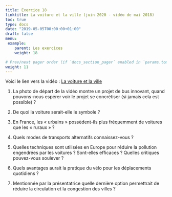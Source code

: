 ```yaml
---
title: Exercice 18
linktitle: La voiture et la ville (juin 2020 - vidéo de mai 2018)
toc: true
type: docs
date: "2019-05-05T00:00:00+01:00"
draft: false
menu:
 example:
    parent: Les exercices
    weight: 18

# Prev/next pager order (if `docs_section_pager` enabled in `params.toml`)
weight: 11
---
```


Voici le lien vers la vidéo : [La voiture et la ville](https://www.youtube.com/watch?v=fPd_lXAM3pY)

1) La photo de départ de la vidéo montre un projet de bus innovant, quand pouvons-nous espérer voir le projet se concrétiser (si jamais cela est possible) ?

2) De quoi la voiture serait-elle le symbole ?

3) En France, les « urbains » possèdent-ils plus fréquemment de voitures que les « ruraux » ?

4) Quels modes de transports alternatifs connaissez-vous ?

5) Quelles techniques sont utilisées en Europe pour réduire la pollution engendrées par les voitures ? Sont-elles efficaces ? Quelles critiques pouvez-vous soulever ?

6) Quels avantages aurait la pratique du vélo pour les déplacements quotidiens ?

7) Mentionnée par la présentatrice quelle dernière option permettrait de réduire la circulation et la congestion des villes ?
